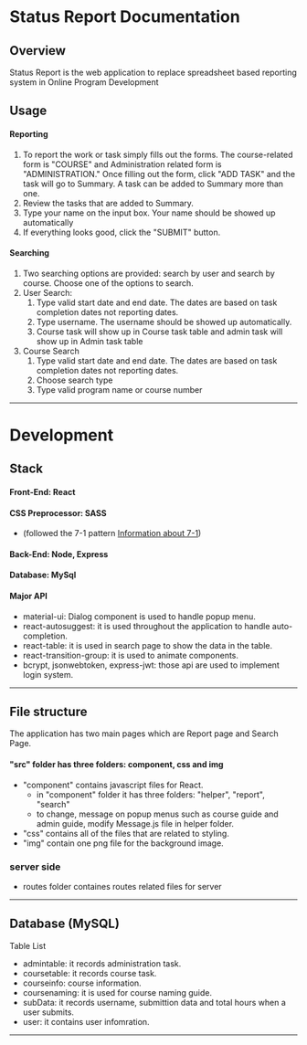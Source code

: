 # Status Report Documentation

## Overview

Status Report is the web application to replace spreadsheet based reporting system in Online Program Development

## Usage

#### Reporting

1.  To report the work or task simply fills out the forms. The course-related form is "COURSE" and Administration related form is "ADMINISTRATION." Once filling out the form, click "ADD TASK" and the task will go to Summary. A task can be added to Summary more than one.
2.  Review the tasks that are added to Summary.
3.  Type your name on the input box. Your name should be showed up automatically
4.  If everything looks good, click the "SUBMIT" button.

#### Searching

1. Two searching options are provided: search by user and search by course. Choose one of the options to search.
2. User Search:
    1.  Type valid start date and end date. The dates are based on task completion dates not reporting dates.
    2.  Type username. The username should be showed up automatically.
    3.  Course task will show up in Course task table and admin task will show up in Admin task table
3. Course Search
    1.  Type valid start date and end date. The dates are based on task completion dates not reporting dates.
    2.  Choose search type
    3.  Type valid program name or course number

---

# Development

## Stack

#### Front-End: React

#### CSS Preprocessor: SASS

- (followed the 7-1 pattern [Information about 7-1](https://sass-guidelin.es/#the-7-1-pattern))

#### Back-End: Node, Express

#### Database: MySql

#### Major API

- material-ui: Dialog component is used to handle popup menu.
- react-autosuggest: it is used throughout the application to handle auto-completion.
- react-table: it is used in search page to show the data in the table.
- react-transition-group: it is used to animate components.
- bcrypt, jsonwebtoken, express-jwt: those api are used to implement login system.

---

## File structure

The application has two main pages which are Report page and Search Page.

#### "src" folder has three folders: component, css and img

- "component" contains javascript files for React.
  - in "component" folder it has three folders: "helper", "report", "search"
  - to change, message on popup menus such as course guide and admin guide, modify Message.js file in helper folder.
- "css" contains all of the files that are related to styling.
- "img" contain one png file for the background image.

### server side

- routes folder containes routes related files for server

---

## Database (MySQL)

Table List
- admintable: it records administration task.
- coursetable: it records course task.
- courseinfo: course information.
- coursenaming: it is used for course naming guide.
- subData: it records username, submittion data and total hours when a user submits.
- user: it contains user infomration.

---